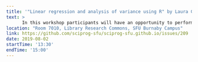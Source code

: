 ```yaml
---
title: '"Linear regression and analysis of variance using R" by Laura Gutierrez Funderburk'
text: >
      In this workshop participants will have an opportunity to perform linear regression and analysis of variance on various datasets and explore the model that best fits the data. Participants will learn about linear, multi linear and polynomial models and determine what model fits best the data they are exploring. Participants will also have an opportunity to learn about one-way and two-way analysis of variance (ANOVA) on datasets and problems provided during the workshop.
location: "Room 7010, Library Research Commons, SFU Burnaby Campus"
link: https://github.com/sciprog-sfu/sciprog-sfu.github.io/issues/209
date: 2019-08-02
startTime: '13:30'
endTime: '15:00'
---
```


